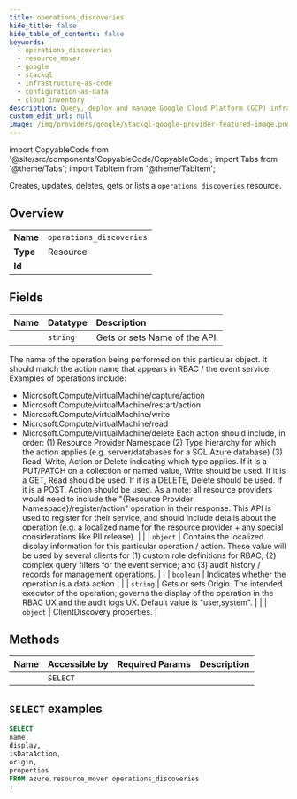 ```yaml
---
title: operations_discoveries
hide_title: false
hide_table_of_contents: false
keywords:
  - operations_discoveries
  - resource_mover
  - google
  - stackql
  - infrastructure-as-code
  - configuration-as-data
  - cloud inventory
description: Query, deploy and manage Google Cloud Platform (GCP) infrastructure and resources using SQL
custom_edit_url: null
image: /img/providers/google/stackql-google-provider-featured-image.png
---
```


import CopyableCode from '@site/src/components/CopyableCode/CopyableCode';
import Tabs from '@theme/Tabs';
import TabItem from '@theme/TabItem';

Creates, updates, deletes, gets or lists a <code>operations_discoveries</code> resource.

## Overview
<table><tbody>
<tr><td><b>Name</b></td><td><code>operations_discoveries</code></td></tr>
<tr><td><b>Type</b></td><td>Resource</td></tr>
<tr><td><b>Id</b></td><td><CopyableCode code="azure.resource_mover.operations_discoveries" /></td></tr>
</tbody></table>

## Fields
| Name | Datatype | Description |
|:-----|:---------|:------------|
| <CopyableCode code="name" /> | `string` | Gets or sets Name of the API.
The name of the operation being performed on this particular object. It should
match the action name that appears in RBAC / the event service.
Examples of operations include:
* Microsoft.Compute/virtualMachine/capture/action
* Microsoft.Compute/virtualMachine/restart/action
* Microsoft.Compute/virtualMachine/write
* Microsoft.Compute/virtualMachine/read
* Microsoft.Compute/virtualMachine/delete
Each action should include, in order:
(1) Resource Provider Namespace
(2) Type hierarchy for which the action applies (e.g. server/databases for a SQL
Azure database)
(3) Read, Write, Action or Delete indicating which type applies. If it is a PUT/PATCH
on a collection or named value, Write should be used.
If it is a GET, Read should be used. If it is a DELETE, Delete should be used. If it
is a POST, Action should be used.
As a note: all resource providers would need to include the "{Resource Provider
Namespace}/register/action" operation in their response.
This API is used to register for their service, and should include details about the
operation (e.g. a localized name for the resource provider + any special
considerations like PII release). |
| <CopyableCode code="display" /> | `object` | Contains the localized display information for this particular operation / action. These
value will be used by several clients for
(1) custom role definitions for RBAC;
(2) complex query filters for the event service; and
(3) audit history / records for management operations. |
| <CopyableCode code="isDataAction" /> | `boolean` | Indicates whether the operation is a data action |
| <CopyableCode code="origin" /> | `string` | Gets or sets Origin.
The intended executor of the operation; governs the display of the operation in the
RBAC UX and the audit logs UX.
Default value is "user,system". |
| <CopyableCode code="properties" /> | `object` | ClientDiscovery properties. |

## Methods
| Name | Accessible by | Required Params | Description |
|:-----|:--------------|:----------------|:------------|
| <CopyableCode code="get" /> | `SELECT` | <CopyableCode code="" /> |  |

## `SELECT` examples




```sql
SELECT
name,
display,
isDataAction,
origin,
properties
FROM azure.resource_mover.operations_discoveries
;
```